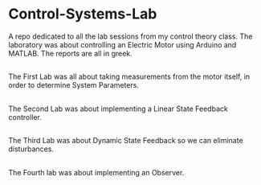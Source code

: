 # Control-Systems-Lab
A repo dedicated to all the lab sessions from my control theory class.
The laboratory was about controlling an Electric Motor using Arduino and MATLAB. The reports are all in greek.
##
The First Lab was all about taking measurements from the motor itself, in order to determine System Parameters.
##
The Second Lab was about implementing a Linear State Feedback controller.
##
The Third Lab was about Dynamic State Feedback so we can eliminate disturbances.
##
The Fourth lab was about implementing an Observer.
